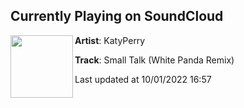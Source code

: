 ## Currently Playing on SoundCloud

[<img align="left" width="100" src="https://i1.sndcdn.com/artworks-cJdKTx7kVdj7-0-t500x500.jpg">](https://soundcloud.com/katyperry/small-talk-white-panda-remix)

**Artist**: KatyPerry 

**Track**: Small Talk (White Panda Remix)

Last updated at 10/01/2022 16:57
